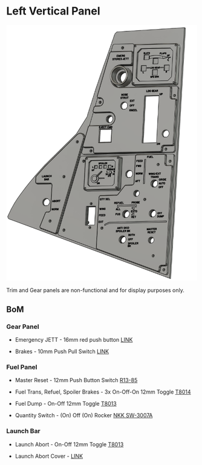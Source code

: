 # Left Vertical Panel

![CAD Example](cad.png)

Trim and Gear panels are non-functional and for display purposes only.

## BoM

### Gear Panel

- Emergency JETT - 16mm red push button [LINK](https://amzn.eu/d/eFpsVKk)

- Brakes - 10mm Push Pull Switch [LINK](https://www.aliexpress.com/item/1005007343801175.html)

### Fuel Panel

- Master Reset - 12mm Push Button Switch [R13-85](https://www.aliexpress.com/item/1042107033.html)

- Fuel Trans, Refuel, Spoiler Brakes - 3x On-Off-On 12mm Toggle [T8014](https://www.aliexpress.com/item/1005001315963290.html)

- Fuel Dump - On-Off 12mm Toggle  [T8013](https://www.aliexpress.com/item/1005001315963290.html)

- Quantity Switch - (On) Off (On) Rocker [NKK SW-3007A](https://www.aliexpress.com/item/1005008354400323.html)


### Launch Bar

- Launch Abort - On-Off 12mm Toggle  [T8013](https://www.aliexpress.com/item/1005001315963290.html)

- Launch Abort Cover - [LINK](https://www.aliexpress.com/item/1005006832895893.html)
